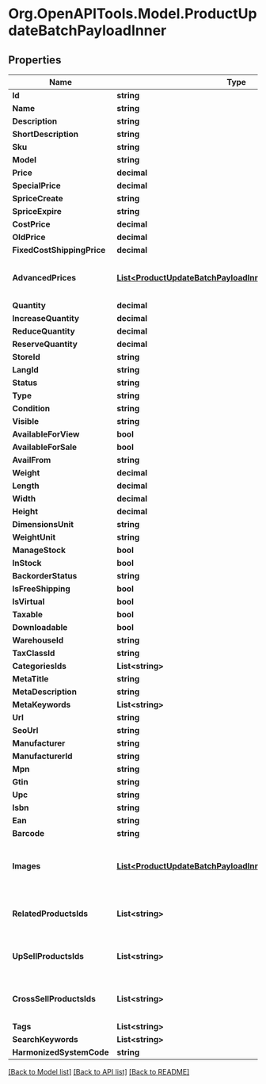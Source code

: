 # Org.OpenAPITools.Model.ProductUpdateBatchPayloadInner

## Properties

Name | Type | Description | Notes
------------ | ------------- | ------------- | -------------
**Id** | **string** |  | 
**Name** | **string** |  | [optional] 
**Description** | **string** |  | [optional] 
**ShortDescription** | **string** |  | [optional] 
**Sku** | **string** |  | [optional] 
**Model** | **string** |  | [optional] 
**Price** | **decimal** |  | [optional] 
**SpecialPrice** | **decimal** |  | [optional] 
**SpriceCreate** | **string** |  | [optional] 
**SpriceExpire** | **string** |  | [optional] 
**CostPrice** | **decimal** |  | [optional] 
**OldPrice** | **decimal** |  | [optional] 
**FixedCostShippingPrice** | **decimal** |  | [optional] 
**AdvancedPrices** | [**List&lt;ProductUpdateBatchPayloadInnerAdvancedPricesInner&gt;**](ProductUpdateBatchPayloadInnerAdvancedPricesInner.md) | If an empty array is passed, all entries will be deleted when the &#39;nested_items_update_behaviour&#39; parameter is set to &#39;replace&#39;. | [optional] 
**Quantity** | **decimal** |  | [optional] 
**IncreaseQuantity** | **decimal** |  | [optional] 
**ReduceQuantity** | **decimal** |  | [optional] 
**ReserveQuantity** | **decimal** |  | [optional] 
**StoreId** | **string** |  | [optional] 
**LangId** | **string** |  | [optional] 
**Status** | **string** |  | [optional] 
**Type** | **string** |  | [optional] 
**Condition** | **string** |  | [optional] 
**Visible** | **string** |  | [optional] 
**AvailableForView** | **bool** |  | [optional] 
**AvailableForSale** | **bool** |  | [optional] 
**AvailFrom** | **string** |  | [optional] 
**Weight** | **decimal** |  | [optional] 
**Length** | **decimal** |  | [optional] 
**Width** | **decimal** |  | [optional] 
**Height** | **decimal** |  | [optional] 
**DimensionsUnit** | **string** |  | [optional] 
**WeightUnit** | **string** |  | [optional] 
**ManageStock** | **bool** |  | [optional] 
**InStock** | **bool** |  | [optional] 
**BackorderStatus** | **string** |  | [optional] 
**IsFreeShipping** | **bool** |  | [optional] 
**IsVirtual** | **bool** |  | [optional] 
**Taxable** | **bool** |  | [optional] 
**Downloadable** | **bool** |  | [optional] 
**WarehouseId** | **string** |  | [optional] 
**TaxClassId** | **string** |  | [optional] 
**CategoriesIds** | **List&lt;string&gt;** |  | [optional] 
**MetaTitle** | **string** |  | [optional] 
**MetaDescription** | **string** |  | [optional] 
**MetaKeywords** | **List&lt;string&gt;** |  | [optional] 
**Url** | **string** |  | [optional] 
**SeoUrl** | **string** |  | [optional] 
**Manufacturer** | **string** |  | [optional] 
**ManufacturerId** | **string** |  | [optional] 
**Mpn** | **string** |  | [optional] 
**Gtin** | **string** |  | [optional] 
**Upc** | **string** |  | [optional] 
**Isbn** | **string** |  | [optional] 
**Ean** | **string** |  | [optional] 
**Barcode** | **string** |  | [optional] 
**Images** | [**List&lt;ProductUpdateBatchPayloadInnerImagesInner&gt;**](ProductUpdateBatchPayloadInnerImagesInner.md) | Property &#39;nested_items_update_behaviour&#39; does not apply. Specified items will be added to existing product images | [optional] 
**RelatedProductsIds** | **List&lt;string&gt;** | If an empty array is passed, all entries will be deleted when the &#39;nested_items_update_behaviour&#39; parameter is set to &#39;replace&#39;. | [optional] 
**UpSellProductsIds** | **List&lt;string&gt;** | If an empty array is passed, all entries will be deleted when the &#39;nested_items_update_behaviour&#39; parameter is set to &#39;replace&#39;. | [optional] 
**CrossSellProductsIds** | **List&lt;string&gt;** | If an empty array is passed, all entries will be deleted when the &#39;nested_items_update_behaviour&#39; parameter is set to &#39;replace&#39;. | [optional] 
**Tags** | **List&lt;string&gt;** |  | [optional] 
**SearchKeywords** | **List&lt;string&gt;** |  | [optional] 
**HarmonizedSystemCode** | **string** |  | [optional] 

[[Back to Model list]](../README.md#documentation-for-models) [[Back to API list]](../README.md#documentation-for-api-endpoints) [[Back to README]](../README.md)

